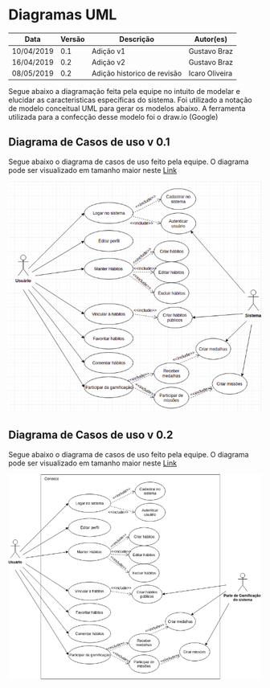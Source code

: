 # Diagramas UML

| **Data**   | **Versão** | **Descrição**               | **Autor(es)**  |
| ---------- | ---------- | --------------------------- | -------------- |
| 10/04/2019 | 0.1        | Adição v1                   | Gustavo Braz   |
| 16/04/2019 | 0.2        | Adição v2                   | Gustavo Braz   |
| 08/05/2019 | 0.2        | Adição historico de revisão | Icaro Oliveira |

Segue abaixo a diagramação feita pela equipe no intuito de modelar e elucidar as caracteristicas específicas do sistema. Foi utilizado a notação de modelo conceitual UML para gerar os modelos abaixo. A ferramenta utilizada para a confecção desse modelo foi o draw.io (Google)

## Diagrama de Casos de uso v 0.1

Segue abaixo o diagrama de casos de uso feito pela equipe. O diagrama pode ser visualizado em tamanho maior neste [Link](https://drive.google.com/file/d/18weBSNd3cMcLPhbnaUOwqXxOYLgIQswB/view?usp=sharing)

![casosDeUso](../assets/img/arq/diagrama-casos-de-uso.png)

## Diagrama de Casos de uso v 0.2

Segue abaixo o diagrama de casos de uso feito pela equipe. O diagrama pode ser visualizado em tamanho maior neste [Link](https://drive.google.com/file/d/18weBSNd3cMcLPhbnaUOwqXxOYLgIQswB/view?usp=sharing)

![casosDeUso](../assets/img/arq/diagrama-casos-de-uso2.png)
